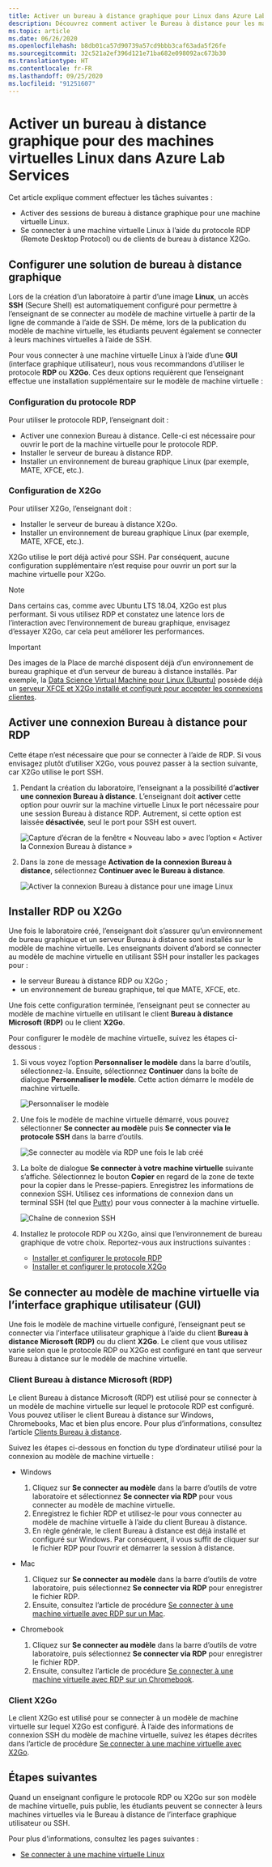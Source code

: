 ```yaml
---
title: Activer un bureau à distance graphique pour Linux dans Azure Lab Services | Microsoft Docs
description: Découvrez comment activer le Bureau à distance pour les machines virtuelles Linux dans un lab dans Azure Lab Services.
ms.topic: article
ms.date: 06/26/2020
ms.openlocfilehash: b8db01ca57d90739a57cd9bbb3caf63ada5f26fe
ms.sourcegitcommit: 32c521a2ef396d121e71ba682e098092ac673b30
ms.translationtype: HT
ms.contentlocale: fr-FR
ms.lasthandoff: 09/25/2020
ms.locfileid: "91251607"
---
```

# <a name="enable-graphical-remote-desktop-for-linux-virtual-machines-in-azure-lab-services"></a>Activer un bureau à distance graphique pour des machines virtuelles Linux dans Azure Lab Services
Cet article explique comment effectuer les tâches suivantes :

- Activer des sessions de bureau à distance graphique pour une machine virtuelle Linux.
- Se connecter à une machine virtuelle Linux à l’aide du protocole RDP (Remote Desktop Protocol) ou de clients de bureau à distance X2Go.

## <a name="set-up-graphical-remote-desktop-solution"></a>Configurer une solution de bureau à distance graphique
Lors de la création d’un laboratoire à partir d’une image **Linux**, un accès **SSH** (Secure Shell) est automatiquement configuré pour permettre à l’enseignant de se connecter au modèle de machine virtuelle à partir de la ligne de commande à l’aide de SSH.  De même, lors de la publication du modèle de machine virtuelle, les étudiants peuvent également se connecter à leurs machines virtuelles à l’aide de SSH.

Pour vous connecter à une machine virtuelle Linux à l’aide d’une **GUI** (interface graphique utilisateur), nous vous recommandons d’utiliser le protocole **RDP** ou **X2Go**.  Ces deux options requièrent que l’enseignant effectue une installation supplémentaire sur le modèle de machine virtuelle :

### <a name="rdp-setup"></a>Configuration du protocole RDP
Pour utiliser le protocole RDP, l’enseignant doit :
  - Activer une connexion Bureau à distance. Celle-ci est nécessaire pour ouvrir le port de la machine virtuelle pour le protocole RDP.
  - Installer le serveur de bureau à distance RDP.
  - Installer un environnement de bureau graphique Linux (par exemple, MATE, XFCE, etc.).

### <a name="x2go-setup"></a>Configuration de X2Go
Pour utiliser X2Go, l’enseignant doit :
- Installer le serveur de bureau à distance X2Go.
- Installer un environnement de bureau graphique Linux (par exemple, MATE, XFCE, etc.).

X2Go utilise le port déjà activé pour SSH.  Par conséquent, aucune configuration supplémentaire n’est requise pour ouvrir un port sur la machine virtuelle pour X2Go.

> [!NOTE]
> Dans certains cas, comme avec Ubuntu LTS 18.04, X2Go est plus performant.  Si vous utilisez RDP et constatez une latence lors de l’interaction avec l’environnement de bureau graphique, envisagez d’essayer X2Go, car cela peut améliorer les performances.

> [!IMPORTANT]
>  Des images de la Place de marché disposent déjà d’un environnement de bureau graphique et d’un serveur de bureau à distance installés.  Par exemple, la [Data Science Virtual Machine pour Linux (Ubuntu)](https://azuremarketplace.microsoft.com/marketplace/apps/microsoft-dsvm.ubuntu-1804) possède déjà un [serveur XFCE et X2Go installé et configuré pour accepter les connexions clientes](https://docs.microsoft.com/azure/machine-learning/data-science-virtual-machine/dsvm-ubuntu-intro#x2go).

## <a name="enable-remote-desktop-connection-for-rdp"></a>Activer une connexion Bureau à distance pour RDP

Cette étape n’est nécessaire que pour se connecter à l’aide de RDP.  Si vous envisagez plutôt d’utiliser X2Go, vous pouvez passer à la section suivante, car X2Go utilise le port SSH.

1.  Pendant la création du laboratoire, l’enseignant a la possibilité d’**activer une connexion Bureau à distance**.  L’enseignant doit **activer** cette option pour ouvrir sur la machine virtuelle Linux le port nécessaire pour une session Bureau à distance RDP.  Autrement, si cette option est laissée **désactivée**, seul le port pour SSH est ouvert.
  
    ![Capture d’écran de la fenêtre « Nouveau labo » avec l’option « Activer la Connexion Bureau à distance »](./media/how-to-enable-remote-desktop-linux/enable-rdp-option.png)

2. Dans la zone de message **Activation de la connexion Bureau à distance**, sélectionnez **Continuer avec le Bureau à distance**. 

    ![Activer la connexion Bureau à distance pour une image Linux](./media/how-to-enable-remote-desktop-linux/enabling-remote-desktop-connection-dialog.png)

## <a name="install-rdp-or-x2go"></a>Installer RDP ou X2Go

Une fois le laboratoire créé, l’enseignant doit s’assurer qu’un environnement de bureau graphique et un serveur Bureau à distance sont installés sur le modèle de machine virtuelle.  Les enseignants doivent d’abord se connecter au modèle de machine virtuelle en utilisant SSH pour installer les packages pour :
- le serveur Bureau à distance RDP ou X2Go ;
- un environnement de bureau graphique, tel que MATE, XFCE, etc.

Une fois cette configuration terminée, l’enseignant peut se connecter au modèle de machine virtuelle en utilisant le client **Bureau à distance Microsoft (RDP)** ou le client **X2Go**.

Pour configurer le modèle de machine virtuelle, suivez les étapes ci-dessous :

1. Si vous voyez l’option **Personnaliser le modèle** dans la barre d’outils, sélectionnez-la. Ensuite, sélectionnez **Continuer** dans la boîte de dialogue **Personnaliser le modèle**. Cette action démarre le modèle de machine virtuelle.  

    ![Personnaliser le modèle](./media/how-to-enable-remote-desktop-linux/customize-template.png)
1. Une fois le modèle de machine virtuelle démarré, vous pouvez sélectionner **Se connecter au modèle** puis **Se connecter via le protocole SSH** dans la barre d’outils. 

    ![Se connecter au modèle via RDP une fois le lab créé](./media/how-to-enable-remote-desktop-linux/rdp-after-lab-creation.png) 
1. La boîte de dialogue **Se connecter à votre machine virtuelle** suivante s’affiche. Sélectionnez le bouton **Copier** en regard de la zone de texte pour la copier dans le Presse-papiers. Enregistrez les informations de connexion SSH. Utilisez ces informations de connexion dans un terminal SSH (tel que [Putty](https://www.putty.org/)) pour vous connecter à la machine virtuelle.
 
    ![Chaîne de connexion SSH](./media/how-to-enable-remote-desktop-linux/ssh-connection-string.png)

4. Installez le protocole RDP ou X2Go, ainsi que l’environnement de bureau graphique de votre choix.  Reportez-vous aux instructions suivantes :
    - [Installer et configurer le protocole RDP](https://docs.microsoft.com/azure/virtual-machines/linux/use-remote-desktop)
    - [Installer et configurer le protocole X2Go](https://github.com/Azure/azure-devtestlab/tree/master/samples/ClassroomLabs/Scripts/X2GoRemoteDesktop)

## <a name="connect-to-the-template-vm-via-the-gui"></a>Se connecter au modèle de machine virtuelle via l’interface graphique utilisateur (GUI)

Une fois le modèle de machine virtuelle configuré, l’enseignant peut se connecter via l’interface utilisateur graphique à l’aide du client **Bureau à distance Microsoft (RDP)** ou du client **X2Go**.  Le client que vous utilisez varie selon que le protocole RDP ou X2Go est configuré en tant que serveur Bureau à distance sur le modèle de machine virtuelle.  

### <a name="microsoft-remote-desktop-rdp-client"></a>Client Bureau à distance Microsoft (RDP)

Le client Bureau à distance Microsoft (RDP) est utilisé pour se connecter à un modèle de machine virtuelle sur lequel le protocole RDP est configuré.  Vous pouvez utiliser le client Bureau à distance sur Windows, Chromebooks, Mac et bien plus encore.  Pour plus d’informations, consultez l’article [Clients Bureau à distance](https://docs.microsoft.com/windows-server/remote/remote-desktop-services/clients/remote-desktop-clients).

Suivez les étapes ci-dessous en fonction du type d’ordinateur utilisé pour la connexion au modèle de machine virtuelle :

- Windows
  1. Cliquez sur **Se connecter au modèle** dans la barre d’outils de votre laboratoire et sélectionnez **Se connecter via RDP** pour vous connecter au modèle de machine virtuelle. 
  1. Enregistrez le fichier RDP et utilisez-le pour vous connecter au modèle de machine virtuelle à l’aide du client Bureau à distance. 
  1. En règle générale, le client Bureau à distance est déjà installé et configuré sur Windows.  Par conséquent, il vous suffit de cliquer sur le fichier RDP pour l’ouvrir et démarrer la session à distance.

- Mac
  1. Cliquez sur **Se connecter au modèle** dans la barre d’outils de votre laboratoire, puis sélectionnez **Se connecter via RDP** pour enregistrer le fichier RDP.  
  1. Ensuite, consultez l’article de procédure [Se connecter à une machine virtuelle avec RDP sur un Mac](connect-virtual-machine-mac-remote-desktop.md).

- Chromebook
  1. Cliquez sur **Se connecter au modèle** dans la barre d’outils de votre laboratoire, puis sélectionnez **Se connecter via RDP** pour enregistrer le fichier RDP.  
  1. Ensuite, consultez l’article de procédure [Se connecter à une machine virtuelle avec RDP sur un Chromebook](connect-virtual-machine-chromebook-remote-desktop.md).

### <a name="x2go-client"></a>Client X2Go

Le client X2Go est utilisé pour se connecter à un modèle de machine virtuelle sur lequel X2Go est configuré.  À l’aide des informations de connexion SSH du modèle de machine virtuelle, suivez les étapes décrites dans l’article de procédure [Se connecter à une machine virtuelle avec X2Go](how-to-use-remote-desktop-linux-student.md#connect-to-the-student-vm-using-x2go).

## <a name="next-steps"></a>Étapes suivantes
Quand un enseignant configure le protocole RDP ou X2Go sur son modèle de machine virtuelle, puis publie, les étudiants peuvent se connecter à leurs machines virtuelles via le Bureau à distance de l’interface graphique utilisateur ou SSH.

Pour plus d'informations, consultez les pages suivantes :
 - [Se connecter à une machine virtuelle Linux](how-to-use-remote-desktop-linux-student.md)
